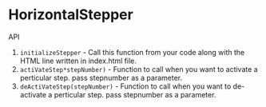 # HorizontalStepper

API

1. `initializeStepper` - Call this function from your code along with the HTML line written in index.html file.
2. `actiVateStep*stepNumber)` - Function to call when you want to activate a perticular step. pass stepnumber as a parameter.
3. `deActiVateStep(stepNumber)` - Function to call when you want to de-activate a perticular step. pass stepnumber as a parameter.